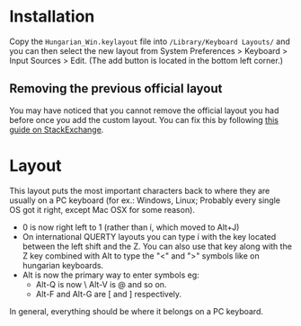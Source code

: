# Installation

Copy the `Hungarian_Win.keylayout` file into `/Library/Keyboard Layouts/` and you can then
select the new layout from System Preferences > Keyboard > Input Sources > Edit.
(The add button is located in the bottom left corner.)

## Removing the previous official layout

You may have noticed that you cannot remove the official layout you had before once you
add the custom layout. You can fix this by following
[this guide on StackExchange](https://apple.stackexchange.com/a/60521).

# Layout

This layout puts the most important characters back to
where they are usually on a PC keyboard (for ex.: Windows, Linux; Probably every
single OS got it right, except Mac OSX for some reason).

- 0 is now right left to 1 (rather than í, which moved to Alt+J)
- On international QUERTY layouts you can type í with the key located between
  the left shift and the Z. You can also use that key along with the Z key
  combined with Alt to type the "<" and ">" symbols like on hungarian keyboards.
- Alt is now the primary way to enter symbols eg:
  - Alt-Q is now \ Alt-V is @ and so on.
  - Alt-F and Alt-G are [ and ] respectively.

In general, everything should be where it belongs on a PC keyboard.


